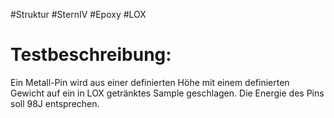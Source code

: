 
#Struktur #SternIV #Epoxy #LOX

# Testbeschreibung:

Ein Metall-Pin wird aus einer definierten Höhe mit einem definierten Gewicht auf ein in LOX getränktes Sample geschlagen. Die Energie des Pins soll 98J entsprechen. 
